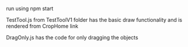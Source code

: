 run using npm start

TestTool.js from TestToolV1 folder has the basic draw functionality and is rendered from CropHome link

DragOnly.js has the code for only dragging the objects